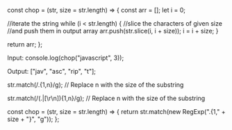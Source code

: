 const chop = (str, size = str.length) => {
  const arr = [];
  let i = 0;

  //iterate the string
  while (i < str.length) {
    //slice the characters of given size
    //and push them in output array
    arr.push(str.slice(i, i + size));
    i = i + size;
  }

  return arr;
};

Input: console.log(chop("javascript", 3));

Output: ["jav", "asc", "rip", "t"];

str.match(/.{1,n}/g); // Replace n with the size of the substring

str.match(/(.|[\r\n]){1,n}/g); // Replace n with the size of the substring

const chop = (str, size = str.length) => {
  return str.match(new RegExp(".{1," + size + "}", "g"));
};
